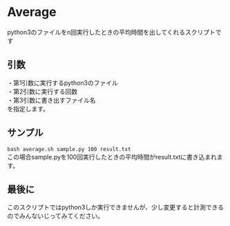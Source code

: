 # Average
python3のファイルをn回実行したときの平均時間を出してくれるスクリプトです

## 引数
・第1引数に実行するpython3のファイル  
・第2引数に実行する回数  
・第3引数に書き出すファイル名  
を指定します。

## サンプル

```bash average.sh sample.py 100 result.txt```  
この場合sample.pyを100回実行したときの平均時間がresult.txtに書き込まれます。

## 最後に
このスクリプトではpython3しか実行できませんが、少し変更すると計測できるのでみんないじってみてください。
